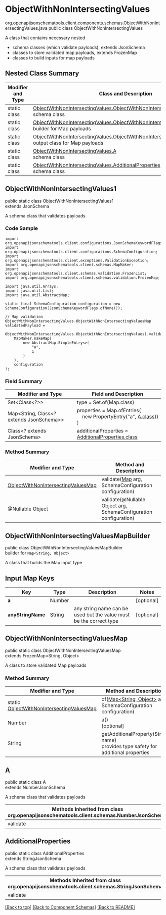 # ObjectWithNonIntersectingValues
org.openapijsonschematools.client.components.schemas.ObjectWithNonIntersectingValues.java
public class ObjectWithNonIntersectingValues

A class that contains necessary nested
- schema classes (which validate payloads), extends JsonSchema
- classes to store validated map payloads, extends FrozenMap
- classes to build inputs for map payloads

## Nested Class Summary
| Modifier and Type | Class and Description |
| ----------------- | ---------------------- |
| static class | [ObjectWithNonIntersectingValues.ObjectWithNonIntersectingValues1](#objectwithnonintersectingvalues1)<br> schema class |
| static class | [ObjectWithNonIntersectingValues.ObjectWithNonIntersectingValuesMapBuilder](#objectwithnonintersectingvaluesmapbuilder)<br> builder for Map payloads |
| static class | [ObjectWithNonIntersectingValues.ObjectWithNonIntersectingValuesMap](#objectwithnonintersectingvaluesmap)<br> output class for Map payloads |
| static class | [ObjectWithNonIntersectingValues.A](#a)<br> schema class |
| static class | [ObjectWithNonIntersectingValues.AdditionalProperties](#additionalproperties)<br> schema class |

## ObjectWithNonIntersectingValues1
public static class ObjectWithNonIntersectingValues1<br>
extends JsonSchema

A schema class that validates payloads

### Code Sample
```
import org.openapijsonschematools.client.configurations.JsonSchemaKeywordFlags;
import org.openapijsonschematools.client.configurations.SchemaConfiguration;
import org.openapijsonschematools.client.exceptions.ValidationException;
import org.openapijsonschematools.client.schemas.MapMaker;
import org.openapijsonschematools.client.schemas.validation.FrozenList;
import org.openapijsonschematools.client.schemas.validation.FrozenMap;

import java.util.Arrays;
import java.util.List;
import java.util.AbstractMap;

static final SchemaConfiguration configuration = new SchemaConfiguration(JsonSchemaKeywordFlags.ofNone());

// Map validation
ObjectWithNonIntersectingValues.ObjectWithNonIntersectingValuesMap validatedPayload =
    ObjectWithNonIntersectingValues.ObjectWithNonIntersectingValues1.validate(
    MapMaker.makeMap(
        new AbstractMap.SimpleEntry<>(
            "a",
            1
        )
    ),
    configuration
);
```

### Field Summary
| Modifier and Type | Field and Description |
| ----------------- | ---------------------- |
| Set<Class<?>> | type = Set.of(Map.class) |
| Map<String, Class<? extends JsonSchema>> | properties = Map.ofEntries(<br>&nbsp;&nbsp;&nbsp;&nbsp;new PropertyEntry("a", [A.class](#a)))<br>)<br> |
| Class<? extends JsonSchema> | additionalProperties = [AdditionalProperties.class](#additionalproperties) |

### Method Summary
| Modifier and Type | Method and Description |
| ----------------- | ---------------------- |
| [ObjectWithNonIntersectingValuesMap](#objectwithnonintersectingvaluesmap) | validate([Map<?, ?>](#objectwithnonintersectingvaluesmapbuilder) arg, SchemaConfiguration configuration) |
| @Nullable Object | validate(@Nullable Object arg, SchemaConfiguration configuration) |
## ObjectWithNonIntersectingValuesMapBuilder
public class ObjectWithNonIntersectingValuesMapBuilder<br>
builder for `Map<String, Object>`

A class that builds the Map input type

## Input Map Keys
| Key | Type |  Description | Notes |
| --- | ---- | ------------ | ----- |
| **a** | Number |  | [optional] |
| **anyStringName** | String | any string name can be used but the value must be the correct type | [optional] |

## ObjectWithNonIntersectingValuesMap
public static class ObjectWithNonIntersectingValuesMap<br>
extends FrozenMap<String, Object>

A class to store validated Map payloads

### Method Summary
| Modifier and Type | Method and Description |
| ----------------- | ---------------------- |
| static [ObjectWithNonIntersectingValuesMap](#objectwithnonintersectingvaluesmap) | of([Map<String, Object>](#objectwithnonintersectingvaluesmapbuilder) arg, SchemaConfiguration configuration) |
| Number | a()<br>[optional] |
| String | getAdditionalProperty(String name)<br>provides type safety for additional properties |

## A
public static class A<br>
extends NumberJsonSchema

A schema class that validates payloads

| Methods Inherited from class org.openapijsonschematools.client.schemas.NumberJsonSchema |
| ------------------------------------------------------------------ |
| validate                                                           |

## AdditionalProperties
public static class AdditionalProperties<br>
extends StringJsonSchema

A schema class that validates payloads

| Methods Inherited from class org.openapijsonschematools.client.schemas.StringJsonSchema |
| ------------------------------------------------------------------ |
| validate                                                           |

[[Back to top]](#top) [[Back to Component Schemas]](../../../README.md#Component-Schemas) [[Back to README]](../../../README.md)
